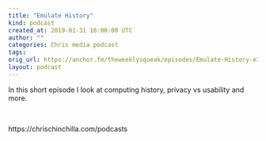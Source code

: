 ```yaml
---
title: "Emulate History"
kind: podcast
created_at: 2019-01-31 16:00:00 UTC
author: ""
categories: Chris media podcast
tags: 
orig_url: https://anchor.fm/theweeklysqueak/episodes/Emulate-History-e32tun
layout: podcast
---
```

<p>In this short episode I look at computing history, privacy vs usability and more.</p>
<p><br></p>
<p>https://chrischinchilla.com/podcasts</p>